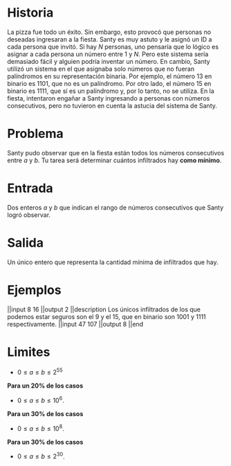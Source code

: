 # Historia

La pizza fue todo un éxito. Sin embargo, esto provocó que personas no deseadas ingresaran a la fiesta. Santy es muy astuto y le asignó un ID a cada persona que invitó. Si hay $N$ personas, uno pensaría que lo lógico es asignar a cada persona un número entre $1$ y $N$. Pero este sistema sería demasiado fácil y alguien podría inventar un número. En cambio, Santy utilizó un sistema en el que asignaba solo números que no fueran palíndromos en su representación binaria. Por ejemplo, el número $13$ en binario es $1101$, que no es un palíndromo. Por otro lado, el número $15$ en binario es $1111$, que sí es un palíndromo y, por lo tanto, no se utiliza. En la fiesta, intentaron engañar a Santy ingresando a personas con números consecutivos, pero no tuvieron en cuenta la astucia del sistema de Santy.

# Problema

Santy pudo observar que en la fiesta están todos los números consecutivos entre $a$ y $b$. Tu tarea será determinar cuántos infiltrados hay **como mínimo**.

# Entrada

Dos enteros $a$ y $b$ que indican el rango de números consecutivos que Santy logró observar.

# Salida

Un único entero que representa la cantidad mínima de infiltrados que hay.

# Ejemplos

||input
8 16
||output
2
||description
Los únicos infiltrados de los que podemos estar seguros son el $9$ y el $15$, que en binario son $1001$ y $1111$ respectivamente.
||input
47 107
||output
8
||end

# Limites

- $0 \leq a \leq b \leq 2^{55}$

**Para un 20% de los casos**

- $0 \leq a \leq b \leq 10^6$.

**Para un 30% de los casos**

- $0 \leq a \leq b \leq 10^8$.

**Para un 30% de los casos**

- $0 \leq a \leq b \leq 2^{30}$.